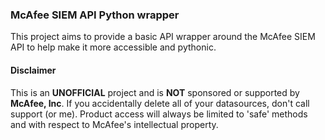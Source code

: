 ### McAfee SIEM API Python wrapper
This project aims to provide a basic API wrapper around the McAfee SIEM API to help make it more 
accessible and pythonic. 

#### Disclaimer
This is an **UNOFFICIAL** project and is **NOT** sponsored or supported by **McAfee, Inc**. If you accidentally delete all of your datasources, don't call support (or me). Product access will always be limited to 'safe' methods and with respect to McAfee's intellectual property.